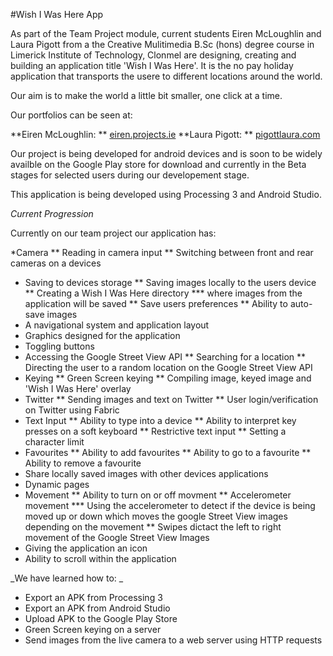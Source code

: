 #Wish I Was Here App

As part of the Team Project module, current students Eiren McLoughlin and Laura Pigott from a the Creative Mulitimedia B.Sc (hons) degree course in Limerick Institute of Technology, Clonmel are designing, creating and building an application title 'Wish I Was Here'. It is the no pay holiday application that transports the usere to different locations around the world.

Our aim is to make the world a little bit smaller, one click at a time.

Our portfolios can be seen at:

**Eiren McLoughlin: ** [eiren.projects.ie](www.eiren.projects.ie)
**Laura Pigott: ** [pigottlaura.com](www.pigottlaura.com)

Our project is being developed for android devices and is soon to be widely availble on the Google Play store for download and currently in the Beta stages for selected users during our developement stage.

This application is being developed using Processing 3 and Android Studio.

_Current Progression_

Currently on our team project our application has:

*Camera
	** Reading in camera input
	** Switching between front and rear cameras on a devices
* Saving to devices storage
	** Saving images locally to the users device
	** Creating a Wish I Was Here directory
		*** where images from the application will be saved
	** Save users preferences
	** Ability to auto-save images	
* A navigational system and application layout
* Graphics designed for the application
* Toggling buttons
* Accessing the Google Street View API
	** Searching for a location
	** Directing the user to a random location on the Google Street View API	
* Keying
	** Green Screen keying 
	** Compiling image, keyed image and 'Wish I Was Here' overlay
* Twitter
	** Sending images and text on Twitter
	** User login/verification on Twitter using Fabric
* Text Input
	** Ability to type into a device
	** Ability to interpret key presses on a soft keyboard
	** Restrictive text input
	** Setting a character limit
* Favourites
	** Ability to add favourites
	** Ability to go to a favourite
	** Ability to remove a favourite
* Share locally saved images with other devices applications
* Dynamic pages
* Movement
	** Ability to turn on or off movment
	** Accelerometer movement
		*** Using the accelerometer to detect if the device is being moved up or down which moves the google Street View images depending on the movement
	** Swipes dictact the left to right movement of the Google Street View Images	
* Giving the application an icon
* Ability to scroll within the application


_We have learned how to: _

* Export an APK from Processing 3
* Export an APK from Android Studio
* Upload APK to the Google Play Store
* Green Screen keying on a server
* Send images from the live camera to a web server using HTTP requests


